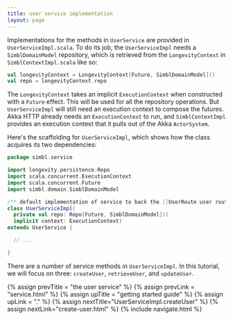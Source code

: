```yaml
---
title: user service implementation
layout: page
---
```


Implementations for the methods in `UserService` are provided in `UserServiceImpl.scala`. To do its
job, the `UserServiceImpl` needs a `SimblDomainModel` repository, which is retrieved from the
`LongevityContext` in `SimblContextImpl.scala` like so:

```scala
val longevityContext = LongevityContext[Future, SimblDomainModel]()
val repo = longevityContext.repo
```

The `LongevityContext` takes an implicit `ExecutionContext` when constructed with a `Future` effect.
This will be used for all the repository operations. But `UserServiceImpl` will still need an
execution context to compose the futures. Akka HTTP already needs an `ExecutionContext` to run, and
`SimblContextImpl` provides an execution context that it pulls out of the Akka `ActorSystem`.

Here's the scaffolding for `UserServiceImpl`, which shows how the class acquires its two
dependencies:

```scala
package simbl.service

import longevity.persistence.Repo
import scala.concurrent.ExecutionContext
import scala.concurrent.Future
import simbl.domain.SimblDomainModel

/** default implementation of service to back the [[UserRoute user routes]] */
class UserServiceImpl(
  private val repo: Repo[Future, SimblDomainModel])(
  implicit context: ExecutionContext)
extends UserService {

  // ...

}
```

There are a number of service methods in `UserServiceImpl`. In this
tutorial, we will focus on three: `createUser`, `retrieveUser`, and
`updateUser`.

{% assign prevTitle = "the user service" %}
{% assign prevLink = "service.html" %}
{% assign upTitle = "getting started guide" %}
{% assign upLink = "." %}
{% assign nextTitle="UserServiceImpl.createUser" %}
{% assign nextLink="create-user.html" %}
{% include navigate.html %}
